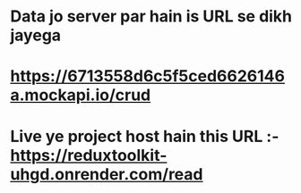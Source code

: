 # Data jo server par hain is URL se dikh jayega
# https://6713558d6c5f5ced6626146a.mockapi.io/crud 


# Live ye project host hain this URL :-   https://reduxtoolkit-uhgd.onrender.com/read
